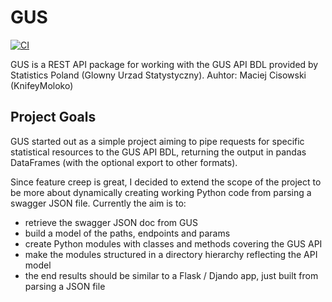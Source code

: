 # GUS
[![CI](https://github.com/KnifeyMoloko/GUS/actions/workflows/test_with_coverage.yml/badge.svg)](https://github.com/KnifeyMoloko/GUS/actions/workflows/test_with_coverage.yml)


GUS is a REST API package for working with the GUS API BDL provided by 
Statistics Poland (Glowny Urzad Statystyczny).
Auhtor: Maciej Cisowski (KnifeyMoloko)

## Project Goals

GUS started out as a simple project aiming to pipe requests 
for specific statistical resources to the GUS API BDL, returning the
output in pandas DataFrames (with the optional export to other 
formats).

Since feature creep is great, I decided to extend the scope of the project to be
more about dynamically creating working Python code from parsing a swagger JSON 
file. Currently the aim is to:
* retrieve the swagger JSON doc from GUS
* build a model of the paths, endpoints and params
* create Python modules with classes and methods covering the GUS API
* make the modules structured in a directory hierarchy reflecting the API model
* the end results should be similar to a Flask / Djando app, just built from 
parsing a JSON file

